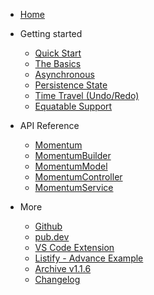 - [Home](/)

- Getting started

    - [Quick Start](quick-start.md)
    - [The Basics](basics.md)
    - [Asynchronous](asynchronous.md)
    - [Persistence State](persistence.md)
    - [Time Travel (Undo/Redo)](time-travel.md)
    - [Equatable Support](equatable.md)

- API Reference

    - [Momentum](momentum.md)
    - [MomentumBuilder](momentum-builder.md)
    - [MomentumModel](momentum-model.md)
    - [MomentumController](momentum-controller.md)
    - [MomentumService](momentum-service.md)

- More

    - [Github](https://github.com/xamantra/momentum)
    - [pub.dev](https://pub.dev/packages/momentum)
    - [VS Code Extension](https://marketplace.visualstudio.com/items?itemName=xamantra.momentum-code)
    - [Listify - Advance Example](https://github.com/xamantra/listify)
    - [Archive v1.1.6](https://storage.googleapis.com/pub-packages/packages/momentum-1.1.6.tar.gz)
    - [Changelog](changelog.md)